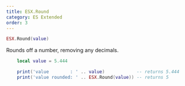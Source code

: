 ```yaml
---
title: ESX.Round
category: ES Extended
order: 3
---
```


```lua
ESX.Round(value)
```

Rounds off a number, removing any decimals.

```lua
	local value = 5.444

	print('value        : ' .. value)            -- returns 5.444
	print('value rounded: ' .. ESX.Round(value)) -- returns 5
```